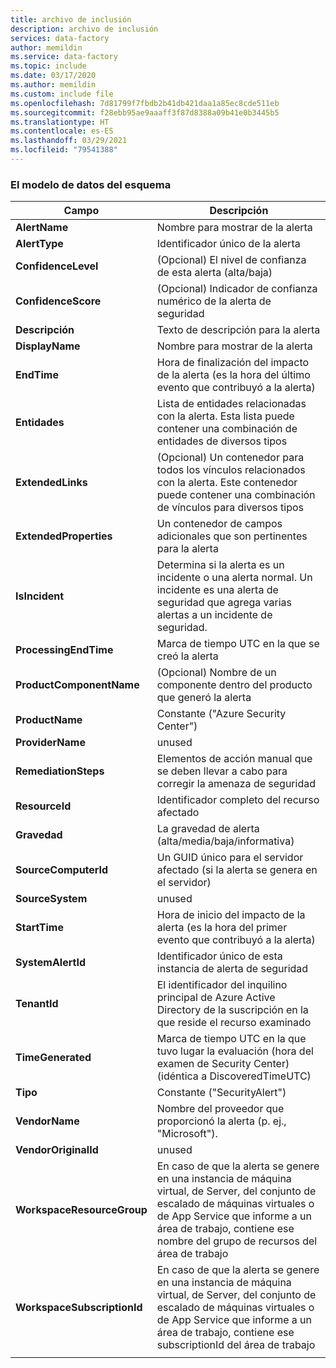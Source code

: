 ```yaml
---
title: archivo de inclusión
description: archivo de inclusión
services: data-factory
author: memildin
ms.service: data-factory
ms.topic: include
ms.date: 03/17/2020
ms.author: memildin
ms.custom: include file
ms.openlocfilehash: 7d81799f7fbdb2b41db421daa1a85ec8cde511eb
ms.sourcegitcommit: f28ebb95ae9aaaff3f87d8388a09b41e0b3445b5
ms.translationtype: HT
ms.contentlocale: es-ES
ms.lasthandoff: 03/29/2021
ms.locfileid: "79541388"
---
```

### <a name="the-data-model-of-the-schema"></a>El modelo de datos del esquema

|Campo|Descripción|
|----|----|
|**AlertName**|Nombre para mostrar de la alerta|
|**AlertType**|Identificador único de la alerta|
|**ConfidenceLevel**|(Opcional) El nivel de confianza de esta alerta (alta/baja)|
|**ConfidenceScore**|(Opcional) Indicador de confianza numérico de la alerta de seguridad|
|**Descripción**|Texto de descripción para la alerta|
|**DisplayName**|Nombre para mostrar de la alerta|
|**EndTime**|Hora de finalización del impacto de la alerta (es la hora del último evento que contribuyó a la alerta)|
|**Entidades**|Lista de entidades relacionadas con la alerta. Esta lista puede contener una combinación de entidades de diversos tipos|
|**ExtendedLinks**|(Opcional) Un contenedor para todos los vínculos relacionados con la alerta. Este contenedor puede contener una combinación de vínculos para diversos tipos|
|**ExtendedProperties**|Un contenedor de campos adicionales que son pertinentes para la alerta|
|**IsIncident**|Determina si la alerta es un incidente o una alerta normal. Un incidente es una alerta de seguridad que agrega varias alertas a un incidente de seguridad.|
|**ProcessingEndTime**|Marca de tiempo UTC en la que se creó la alerta|
|**ProductComponentName**|(Opcional) Nombre de un componente dentro del producto que generó la alerta|
|**ProductName**|Constante ("Azure Security Center")|
|**ProviderName**|unused|
|**RemediationSteps**|Elementos de acción manual que se deben llevar a cabo para corregir la amenaza de seguridad|
|**ResourceId**|Identificador completo del recurso afectado|
|**Gravedad**|La gravedad de alerta (alta/media/baja/informativa)|
|**SourceComputerId**|Un GUID único para el servidor afectado (si la alerta se genera en el servidor)|
|**SourceSystem**|unused|
|**StartTime**|Hora de inicio del impacto de la alerta (es la hora del primer evento que contribuyó a la alerta)|
|**SystemAlertId**|Identificador único de esta instancia de alerta de seguridad|
|**TenantId**|El identificador del inquilino principal de Azure Active Directory de la suscripción en la que reside el recurso examinado|
|**TimeGenerated**|Marca de tiempo UTC en la que tuvo lugar la evaluación (hora del examen de Security Center) (idéntica a DiscoveredTimeUTC)|
|**Tipo**|Constante ("SecurityAlert")|
|**VendorName**|Nombre del proveedor que proporcionó la alerta (p. ej., "Microsoft").|
|**VendorOriginalId**|unused|
|**WorkspaceResourceGroup**|En caso de que la alerta se genere en una instancia de máquina virtual, de Server, del conjunto de escalado de máquinas virtuales o de App Service que informe a un área de trabajo, contiene ese nombre del grupo de recursos del área de trabajo|
|**WorkspaceSubscriptionId**|En caso de que la alerta se genere en una instancia de máquina virtual, de Server, del conjunto de escalado de máquinas virtuales o de App Service que informe a un área de trabajo, contiene ese subscriptionId del área de trabajo|
|||
